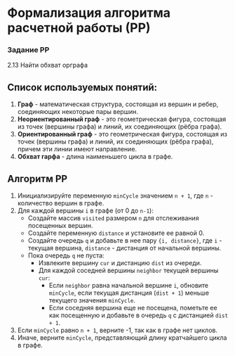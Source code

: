 # Формализация алгоритма расчетной работы (РР)
### Задание РР 
2.13 Найти обхват орграфа


## Список используемых понятий:
1. **Граф** - математическая структура, состоящая из вершин и ребер, соединяющих некоторые пары вершин.
2. **Неориентированный граф** - это геометрическая фигура, состоящая из точек (вершины графа) и линий, их соединяющих (рёбра графа).
3. **Ориентированный граф** - это геометрическая фигура, состоящая из точек (вершины графа) и линий, их соединяющих (рёбра графа), причем эти линии имеют направление.
4. **Обхват гарфа** - длина наименьшего цикла в графе.
   

## Алгоритм РР

1. Инициализируйте переменную `minCycle` значением `n + 1`, где `n` - количество вершин в графе.
2. Для каждой вершины `i` в графе (от 0 до `n-1`):
     - Создайте массив `visited` размером `n` для отслеживания посещенных вершин.
     - Создайте переменную `distance` и установите ее равной 0.
     - Создайте очередь `q` и добавьте в нее пару `{i, distance}`, где `i` - текущая вершина, `distance` - дистанция от начальной вершины.
     - Пока очередь `q` не пуста:
         - Извлеките вершину `cur` и дистанцию `dist` из очереди.
         - Для каждой соседней вершины `neighbor` текущей вершины `cur`:
             - Если `neighbor` равна начальной вершине `i`, обновите `minCycle`, если текущая дистанция (`dist + 1`) меньше текущего значения `minCycle`.
             - Если соседняя вершина еще не посещена, пометьте ее как посещенную и добавьте в очередь `q` с дистанцией `dist + 1`.
3. Если `minCycle` равно `n + 1`, верните -1, так как в графе нет циклов.
4. Иначе, верните `minCycle`, представляющий длину кратчайшего цикла в графе.
